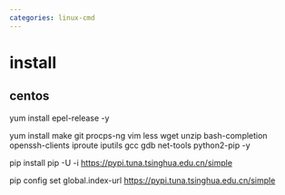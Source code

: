 ```yaml
---
categories: linux-cmd
---
```


# install

## centos
yum install epel-release -y

yum install make git procps-ng vim less wget unzip bash-completion openssh-clients iproute iputils gcc gdb net-tools python2-pip -y

pip install pip -U -i https://pypi.tuna.tsinghua.edu.cn/simple

pip config set global.index-url https://pypi.tuna.tsinghua.edu.cn/simple
